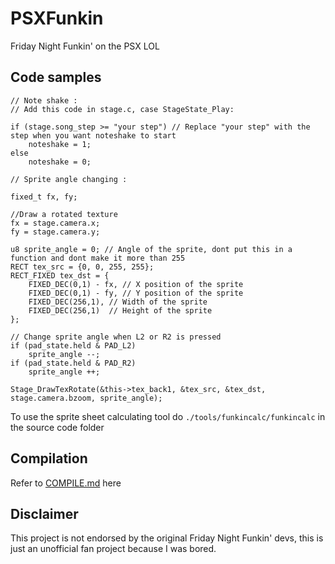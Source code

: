 # PSXFunkin
Friday Night Funkin' on the PSX LOL

## Code samples
```
// Note shake : 
// Add this code in stage.c, case StageState_Play:

if (stage.song_step >= "your step") // Replace "your step" with the step when you want noteshake to start
    noteshake = 1;
else
    noteshake = 0;

// Sprite angle changing :

fixed_t fx, fy;
	
//Draw a rotated texture
fx = stage.camera.x;
fy = stage.camera.y;
	
u8 sprite_angle = 0; // Angle of the sprite, dont put this in a function and dont make it more than 255
RECT tex_src = {0, 0, 255, 255};
RECT_FIXED tex_dst = {
	FIXED_DEC(0,1) - fx, // X position of the sprite
	FIXED_DEC(0,1) - fy, // Y position of the sprite
	FIXED_DEC(256,1), // Width of the sprite
	FIXED_DEC(256,1)  // Height of the sprite
};

// Change sprite angle when L2 or R2 is pressed
if (pad_state.held & PAD_L2)	
   	sprite_angle --;
if (pad_state.held & PAD_R2)
   	sprite_angle ++;
	
Stage_DrawTexRotate(&this->tex_back1, &tex_src, &tex_dst, stage.camera.bzoom, sprite_angle);
```

To use the sprite sheet calculating tool do ```./tools/funkincalc/funkincalc``` in the source code folder

## Compilation
Refer to [COMPILE.md](/COMPILE.md) here

## Disclaimer
This project is not endorsed by the original Friday Night Funkin' devs, this is just an unofficial fan project because I was bored.

